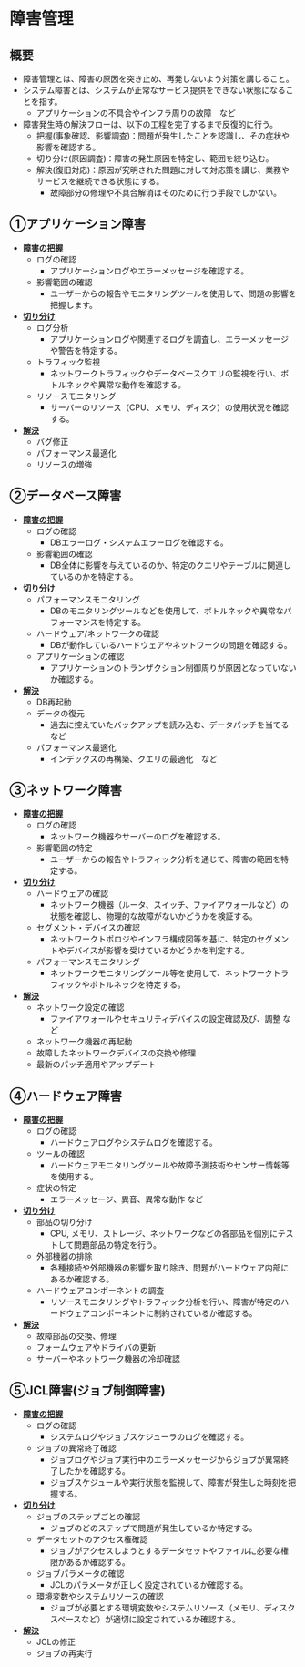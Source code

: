 # 障害管理

## 概要
- 障害管理とは、障害の原因を突き止め、再発しないよう対策を講じること。
- システム障害とは、システムが正常なサービス提供をできない状態になることを指す。
    - アプリケーションの不具合やインフラ周りの故障　など
- 障害発生時の解決フローは、以下の工程を完了するまで反復的に行う。
    - 把握(事象確認、影響調査)：問題が発生したことを認識し、その症状や影響を確認する。
    - 切り分け(原因調査)：障害の発生原因を特定し、範囲を絞り込む。
    - 解決(復旧対応)：原因が究明された問題に対して対応策を講じ、業務やサービスを継続できる状態にする。
        - 故障部分の修理や不具合解消はそのために行う手段でしかない。

## ①アプリケーション障害
- **<u>障害の把握</u>**
    - ログの確認
        - アプリケーションログやエラーメッセージを確認する。
    - 影響範囲の確認
        - ユーザーからの報告やモニタリングツールを使用して、問題の影響を把握します。
- **<u>切り分け</u>**
    - ログ分析
        - アプリケーションログや関連するログを調査し、エラーメッセージや警告を特定する。
    - トラフィック監視
        - ネットワークトラフィックやデータベースクエリの監視を行い、ボトルネックや異常な動作を確認する。
    - リソースモニタリング
        - サーバーのリソース（CPU、メモリ、ディスク）の使用状況を確認する。
- **<u>解決</u>**
    - バグ修正
    - パフォーマンス最適化
    - リソースの増強

## ②データベース障害
- **<u>障害の把握</u>**
    - ログの確認
        - DBエラーログ・システムエラーログを確認する。
    - 影響範囲の確認
        - DB全体に影響を与えているのか、特定のクエリやテーブルに関連しているのかを特定する。
- **<u>切り分け</u>**
    - パフォーマンスモニタリング
        - DBのモニタリングツールなどを使用して、ボトルネックや異常なパフォーマンスを特定する。
    - ハードウェア/ネットワークの確認
        - DBが動作しているハードウェアやネットワークの問題を確認する。
    - アプリケーションの確認
        - アプリケーションのトランザクション制御周りが原因となっていないか確認する。
- **<u>解決</u>**
    - DB再起動
    - データの復元
        - 過去に控えていたバックアップを読み込む、データパッチを当てる など
    - パフォーマンス最適化
        - インデックスの再構築、クエリの最適化　など

## ③ネットワーク障害
- **<u>障害の把握</u>**
    - ログの確認
        - ネットワーク機器やサーバーのログを確認する。
    - 影響範囲の特定
        - ユーザーからの報告やトラフィック分析を通じて、障害の範囲を特定する。
- **<u>切り分け</u>**
    - ハードウェアの確認
        - ネットワーク機器（ルータ、スイッチ、ファイアウォールなど）の状態を確認し、物理的な故障がないかどうかを検証する。
    - セグメント・デバイスの確認
        - ネットワークトポロジやインフラ構成図等を基に、特定のセグメントやデバイスが影響を受けているかどうかを判定する。
    - パフォーマンスモニタリング
        - ネットワークモニタリングツール等を使用して、ネットワークトラフィックやボトルネックを特定する。
- **<u>解決</u>**
    - ネットワーク設定の確認
        - ファイアウォールやセキュリティデバイスの設定確認及び、調整 など
    - ネットワーク機器の再起動
    - 故障したネットワークデバイスの交換や修理
    - 最新のパッチ適用やアップデート

## ④ハードウェア障害
- **<u>障害の把握</u>**
    - ログの確認
        - ハードウェアログやシステムログを確認する。
    - ツールの確認
        - ハードウェアモニタリングツールや故障予測技術やセンサー情報等を使用する。
    - 症状の特定
        - エラーメッセージ、異音、異常な動作 など
- **<u>切り分け</u>**
    - 部品の切り分け
        - CPU, メモリ、ストレージ、ネットワークなどの各部品を個別にテストして問題部品の特定を行う。
    - 外部機器の排除
        - 各種接続や外部機器の影響を取り除き、問題がハードウェア内部にあるか確認する。
    - ハードウェアコンポーネントの調査
        - リソースモニタリングやトラフィック分析を行い、障害が特定のハードウェアコンポーネントに制約されているか確認する。
- **<u>解決</u>**
    - 故障部品の交換、修理
    - フォームウェアやドライバの更新
    - サーバーやネットワーク機器の冷却確認


## ⑤JCL障害(ジョブ制御障害)
- **<u>障害の把握</u>**
    - ログの確認
        - システムログやジョブスケジューラのログを確認する。
    - ジョブの異常終了確認
        - ジョブログやジョブ実行中のエラーメッセージからジョブが異常終了したかを確認する。
        - ジョブスケジュールや実行状態を監視して、障害が発生した時刻を把握する。
- **<u>切り分け</u>**
    - ジョブのステップごとの確認
        - ジョブのどのステップで問題が発生しているか特定する。
    - データセットのアクセス権確認
        - ジョブがアクセスしようとするデータセットやファイルに必要な権限があるか確認する。
    - ジョブパラメータの確認
        - JCLのパラメータが正しく設定されているか確認する。
    - 環境変数やシステムリソースの確認
        - ジョブが必要とする環境変数やシステムリソース（メモリ、ディスクスペースなど）が適切に設定されているか確認する。
- **<u>解決</u>**
    - JCLの修正
    - ジョブの再実行